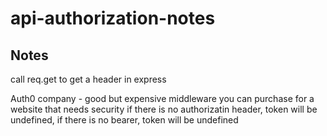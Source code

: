 # api-authorization-notes

## Notes

call req.get to get a header in express

Auth0 company - good but expensive middleware you can purchase for a website that needs security
if there is no authorizatin header, token will be undefined, if there is no bearer, token will be undefined
